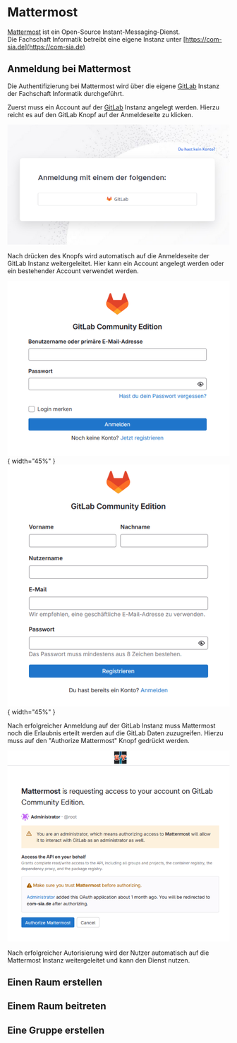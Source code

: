 # Mattermost

[Mattermost](https://mattermost.com/) ist ein Open-Source Instant-Messaging-Dienst.  
Die Fachschaft Informatik betreibt eine eigene Instanz unter [https://com-sia.de](https://com-sia.de)

## Anmeldung bei Mattermost

Die Authentifizierung bei Mattermost wird über die eigene [GitLab](../gitlab) Instanz der Fachschaft Informatik durchgeführt.

Zuerst muss ein Account auf der [GitLab](../gitlab) Instanz angelegt werden. Hierzu reicht es auf den GitLab Knopf auf der Anmeldeseite zu klicken.

![Mattermost Anmeldeseite](/images/mattermost-login-field.png)

Nach drücken des Knopfs wird automatisch auf die Anmeldeseite der GitLab Instanz weitergeleitet. Hier kann ein Account angelegt werden oder ein bestehender Account verwendet werden.

<!--<figure markdown="span">-->
![GitLab Anmeldeseite](/images/gitlab-login-field.png){ width="45%" }
![GitLab Registrierungsseite](/images/gitlab-register-field.png){ width="45%" }
<!--</figure>-->
Nach erfolgreicher Anmeldung auf der GitLab Instanz muss Mattermost noch die Erlaubnis erteilt werden auf die GitLab Daten zuzugreifen. Hierzu muss auf den "Authorize Mattermost" Knopf gedrückt werden.

![Mattermost Autorisierung](/images/mattermost-gitlab-authorize.png)

Nach erfolgreicher Autorisierung wird der Nutzer automatisch auf die Mattermost Instanz weitergeleitet und kann den Dienst nutzen.

## Einen Raum erstellen

## Einem Raum beitreten

## Eine Gruppe erstellen